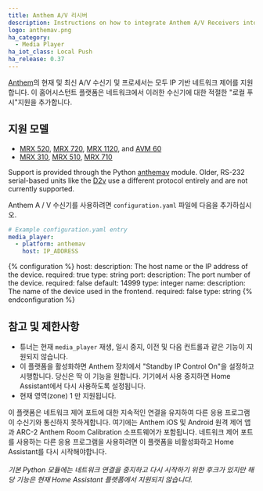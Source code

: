```yaml
---
title: Anthem A/V 리시버
description: Instructions on how to integrate Anthem A/V Receivers into Home Assistant.
logo: anthemav.png
ha_category:
  - Media Player
ha_iot_class: Local Push
ha_release: 0.37
---
```


[Anthem]의 현재 및 최신 A/V 수신기 및 프로세서는 모두 IP 기반 네트워크 제어를 지원합니다. 이 홈어시스턴트 플랫폼은 네트워크에서 이러한 수신기에 대한 적절한 "로컬 푸시"지원을 추가합니다.

## 지원 모델

* [MRX 520](https://www.anthemav.com/products-current/series=mrx-series-gen3/model=mrx-520/page=overview), [MRX 720](https://www.anthemav.com/products-current/collection=performance/model=mrx-720/page=overview), [MRX 1120](https://www.anthemav.com/products-current/collection=performance/model=mrx-1120/page=overview), and [AVM 60](https://www.anthemav.com/products-current/model=avm-60/page=overview)
* [MRX 310](https://www.anthemav.com/products-archived/type=av-receiver/model=mrx-310/page=overview), [MRX 510](https://www.anthemav.com/products-archived/series=mrx-series/model=mrx-510/page=overview), [MRX 710](https://www.anthemav.com/products-archived/type=av-receiver/model=mrx-710/page=overview)

Support is provided through the Python [anthemav] module. Older, RS-232 serial-based units like the [D2v](https://www.anthemav.com/products-current/type=av-processor/model=d2v-3d/page=overview) use a different protocol entirely and are not currently supported.

[Anthem]:	https://www.anthemav.com/
[anthemav]: https://github.com/nugget/python-anthemav


Anthem A / V 수신기를 사용하려면 `configuration.yaml` 파일에 다음을 추가하십시오.

```yaml
# Example configuration.yaml entry
media_player:
  - platform: anthemav
    host: IP_ADDRESS
```

{% configuration %}
host:
  description: The host name or the IP address of the device.
  required: true
  type: string
port:
  description: The port number of the device.
  required: false
  default: 14999
  type: integer
name:
  description: The name of the device used in the frontend.
  required: false
  type: string
{% endconfiguration %}

## 참고 및 제한사항

- 튜너는 현재 `media_player` 재생, 일시 중지, 이전 및 다음 컨트롤과 같은 기능이 지원되지 않습니다.
- 이 플랫폼을 활성화하면 Anthem 장치에서 "Standby IP Control On"을 설정하고 시행합니다. 당신은 딱 이 기능을 원합니다. 기기에서 사용 중지하면 Home Assistant에서 다시 사용하도록 설정됩니다.
- 현재 영역(zone) 1 만 지원됩니다.

<div class='note warning'>

이 플랫폼은 네트워크 제어 포트에 대한 지속적인 연결을 유지하여 다른 응용 프로그램이 수신기와 통신하지 못하게합니다. 여기에는 Anthem iOS 및 Android 원격 제어 앱과 ARC-2 Anthem Room Calibration 소프트웨어가 포함됩니다. 네트워크 제어 포트를 사용하는 다른 응용 프로그램을 사용하려면 이 플랫폼을 비활성화하고 Home Assistant를 다시 시작해야합니다.
<br /><br />
*기본 Python 모듈에는 네트워크 연결을 중지하고 다시 시작하기 위한 후크가 있지만 해당 기능은 현재 Home Assistant 플랫폼에서 지원되지 않습니다.*

</div>
